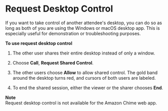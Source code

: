 # Request Desktop Control<a name="remote-control"></a>

If you want to take control of another attendee's desktop, you can do so as long as both of you are using the Windows or macOS desktop app\. This is especially useful for demonstration or troubleshooting purposes\.

**To use request desktop control**

1. The other user shares their entire desktop instead of only a window\.

1. Choose **Call**, **Request Shared Control**\.

1. The other users choose **Allow** to allow shared control\. The gold band around the desktop turns red, and cursors of both users are labeled\. 

1. To end the shared session, either the viewer or the sharer chooses **End**\.

**Note**  
Request desktop control is not available for the Amazon Chime web app\.